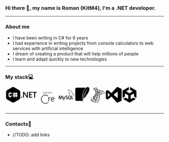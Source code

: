 ### Hi there  👋, my name is Roman (KitM4), I'm a .NET developer.

---

### About me
* I have been writing in C# for 6 years
* I had experience in writing projects from console calculators to web services with artificial intelligence
* I dream of creating a product that will help millions of people
* I learn and adapt quickly to new technologies

---

### My stack💻
<div style="display: flex; flex-wrap: wrap;">
    <img src="https://github.com/KitM4/KitM4/blob/main/Icons/csharp.svg" width="50" height="50">
    <img src="https://github.com/KitM4/KitM4/blob/main/Icons/dotnet.svg" width="50" height="50">
    <img src="https://github.com/KitM4/KitM4/blob/main/Icons/aspdotnet.svg" width="70" height="70">
    <img src="https://github.com/KitM4/KitM4/blob/main/Icons/mysql.svg" width="50" height="50">
    <img src="https://github.com/KitM4/KitM4/blob/main/Icons/sqlite.svg" width="50" height="50">
    <img src="https://github.com/KitM4/KitM4/blob/main/Icons/microsoftsqlserver.svg" width="50" height="50">
    <img src="https://github.com/KitM4/KitM4/blob/main/Icons/visualstudio.svg" width="50" height="50">
    <img src="https://github.com/KitM4/KitM4/blob/main/Icons/unity.svg" width="50" height="50">
</div>

---

### Contacts🔗
* //TODO: add links
